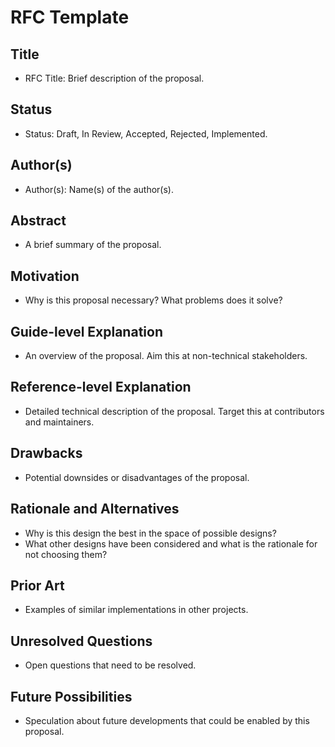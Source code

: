 # RFC Template

## Title

- RFC Title: Brief description of the proposal.

## Status

- Status: Draft, In Review, Accepted, Rejected, Implemented.

## Author(s)

- Author(s): Name(s) of the author(s).

## Abstract

- A brief summary of the proposal.

## Motivation

- Why is this proposal necessary? What problems does it solve?

## Guide-level Explanation

- An overview of the proposal. Aim this at non-technical stakeholders.

## Reference-level Explanation

- Detailed technical description of the proposal. Target this at contributors and maintainers.

## Drawbacks

- Potential downsides or disadvantages of the proposal.

## Rationale and Alternatives

- Why is this design the best in the space of possible designs?
- What other designs have been considered and what is the rationale for not choosing them?

## Prior Art

- Examples of similar implementations in other projects.

## Unresolved Questions

- Open questions that need to be resolved.

## Future Possibilities

- Speculation about future developments that could be enabled by this proposal.
